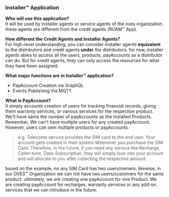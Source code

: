 ### Installer&trade; Application

**Who will use this application?**  
It will be used by installer agents or service agents of the oves organization. these agents are different from the credit agents (ROAM&trade; App).

**How different the Credit Agents and Installer Agents?**  
For high-level understanding, you can consider installer agents **equivalent** to the distributors and credit agents **under** the distributors. for now, installer agents ables to access all the users, products, payAccounts as a distributor can do. But for credit agents, they can only access the resources for what they have been assigned.

**What major functions are in Installer&trade; application?**  
* PayAccount Creation via GraphQL
* Events Publishing Via MQTT

**What is PayAccount?**  
It simply accounts creation of users for tracking financial records, giving them warranty services, or various services for the respective product. We'll have same the number of payAccounts as the Installed Products. Remember, We can't have multiple users for any created payAccount. However, users can own multiple products or payAccounts.
>e.g. Telecome service provides the SIM card to the end user. Your account gets created in their system Whenever you purchase the SIM Card. Therefore, in the future, if you need any service like Recharge, Caller-tune, Data-Subscription, they will simply look into your account and will allocate to you after collecting the respective amount.

based on the example, no any SIM Card has two users/owners. likewise, in our OVES&trade; Organization we can not have two users/customers for the same product. ultimately, we are creating one payAccount for one Product. We are creating payAccount for recharges, warranty services or any add-on services that we can introduce in the future.